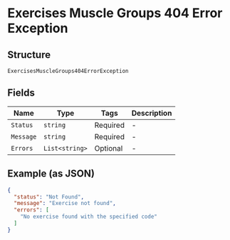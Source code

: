 
# Exercises Muscle Groups 404 Error Exception

## Structure

`ExercisesMuscleGroups404ErrorException`

## Fields

| Name | Type | Tags | Description |
|  --- | --- | --- | --- |
| `Status` | `string` | Required | - |
| `Message` | `string` | Required | - |
| `Errors` | `List<string>` | Optional | - |

## Example (as JSON)

```json
{
  "status": "Not Found",
  "message": "Exercise not found",
  "errors": [
    "No exercise found with the specified code"
  ]
}
```

